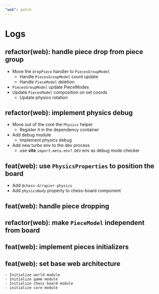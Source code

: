 ```yaml
---
"web": patch
---
```


# Logs

## refactor(web): handle piece drop from piece group

- Move the `dropPiece` handler to `PiecesGroupModel`
  - Handle `PiecesGroupModel` count update
  - Handle `PieceModel` deletion
- `PiecesGroupModel` update PieceModes
- Update `PiecesModel` composition on set coords
  - Update physics rotation

## refactor(web): implement physics debug

- Move out of the core the `Physics` helper
  - Register it in the dependency container
- Add debug module
  - Implement physics debug
- Add new turbo env to the dev process
  - use **vite** `import.meta.env?.DEV` env as debug mode checker

## feat(web): use `PhysicsProperties` to position the board

- Add `@chess-d/rapier-physics`
- Add `physicsBody` property to chess-board component

## feat(web): handle piece dropping

## refactor(web): make `PieceModel` independent from board

## feat(web): implement pieces initializers

## feat(web): set base web architecture

    - Initialize world module
    - Initialize game module
    - Initialize chess board module
    - initialize core module
